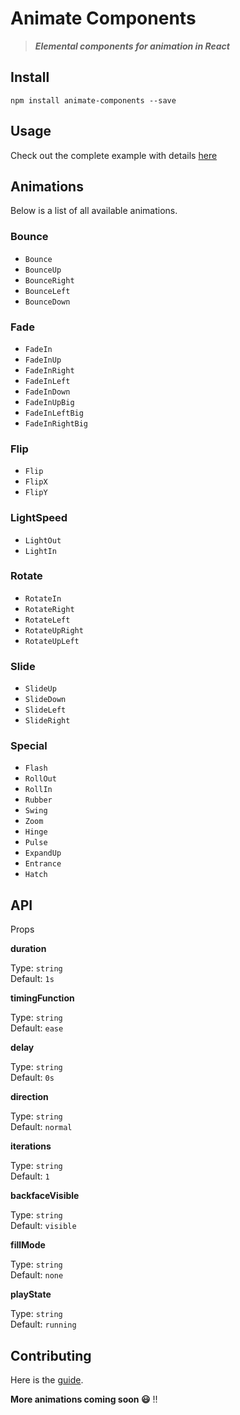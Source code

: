 # Animate Components

> ***Elemental components for animation in React***

## Install

```
npm install animate-components --save
```

## Usage

Check out the complete example with details [here](https://github.com/nitin42/animate-components/blob/master/Example.md)

## Animations

Below is a list of all available animations.

### Bounce

* `Bounce`
* `BounceUp`
* `BounceRight`
* `BounceLeft`
* `BounceDown`

### Fade

* `FadeIn`
* `FadeInUp`
* `FadeInRight`
* `FadeInLeft`
* `FadeInDown`
* `FadeInUpBig`
* `FadeInLeftBig`
* `FadeInRightBig`

### Flip

* `Flip`
* `FlipX`
* `FlipY`

### LightSpeed

* `LightOut`
* `LightIn`

### Rotate

* `RotateIn`
* `RotateRight`
* `RotateLeft`
* `RotateUpRight`
* `RotateUpLeft`

### Slide

* `SlideUp`
* `SlideDown`
* `SlideLeft`
* `SlideRight`

### Special

* `Flash`
* `RollOut`
* `RollIn`
* `Rubber`
* `Swing`
* `Zoom`
* `Hinge`
* `Pulse`
* `ExpandUp`
* `Entrance`
* `Hatch`

## API

Props

**duration**

Type: `string`<br/>
Default: `1s`

**timingFunction**

Type: `string`<br/>
Default: `ease`

**delay**

Type: `string`<br/>
Default: `0s`

**direction**

Type: `string`<br/>
Default: `normal`

**iterations**

Type: `string`<br/>
Default: `1`

**backfaceVisible**

Type: `string`<br/>
Default: `visible`

**fillMode**

Type: `string`<br/>
Default: `none`

**playState**

Type: `string`<br/>
Default: `running`



## Contributing

Here is the [guide](https://github.com/nitin42/animate-components/blob/master/CONTRIBUTING.md).

**More animations coming soon 😃** !!
